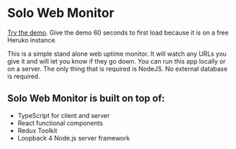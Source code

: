 # Solo Web Monitor

[Try the demo](https://solo-web-monitor.herokuapp.com/demo/reset-data). Give the demo 60 seconds to first load because it is on a free Heruko instance.

This is a simple stand alone web uptime monitor. It will watch any URLs you give it and will let you know if they go down. You can run this app locally or on a server. The only thing that is required is NodeJS. No external database is required.

## Solo Web Monitor is built on top of:
- TypeScript for client and server
- React functional components
- Redux Toolkit
- Loopback 4 Node.js server framework
